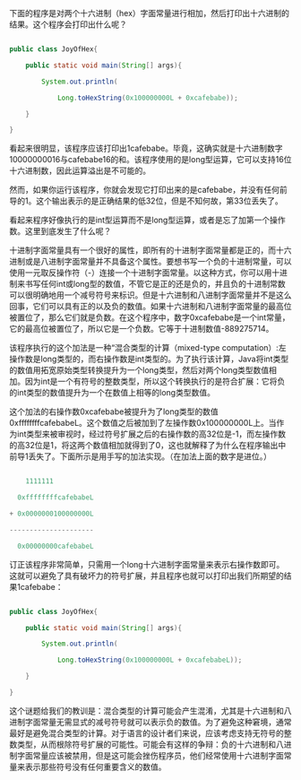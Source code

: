 下面的程序是对两个十六进制（hex）字面常量进行相加，然后打印出十六进制的结果。这个程序会打印出什么呢？ 
```java  
public class JoyOfHex{
	public static void main(String[] args){
		System.out.println(
			Long.toHexString(0x100000000L + 0xcafebabe));
	}
}
```
看起来很明显，该程序应该打印出1cafebabe。毕竟，这确实就是十六进制数字10000000016与cafebabe16的和。该程序使用的是long型运算，它可以支持16位十六进制数，因此运算溢出是不可能的。 
然而，如果你运行该程序，你就会发现它打印出来的是cafebabe，并没有任何前导的1。这个输出表示的是正确结果的低32位，但是不知何故，第33位丢失了。 
看起来程序好像执行的是int型运算而不是long型运算，或者是忘了加第一个操作数。这里到底发生了什么呢？ 
十进制字面常量具有一个很好的属性，即所有的十进制字面常量都是正的，而十六进制或是八进制字面常量并不具备这个属性。要想书写一个负的十进制常量，可以使用一元取反操作符（-）连接一个十进制字面常量。以这种方式，你可以用十进制来书写任何int或long型的数值，不管它是正的还是负的，并且负的十进制常数可以很明确地用一个减号符号来标识。但是十六进制和八进制字面常量并不是这么回事，它们可以具有正的以及负的数值。如果十六进制和八进制字面常量的最高位被置位了，那么它们就是负数。在这个程序中，数字0xcafebabe是一个int常量，它的最高位被置位了，所以它是一个负数。它等于十进制数值-889275714。 
该程序执行的这个加法是一种“混合类型的计算（mixed-type computation）:左操作数是long类型的，而右操作数是int类型的。为了执行该计算，Java将int类型的数值用拓宽原始类型转换提升为一个long类型，然后对两个long类型数值相加。因为int是一个有符号的整数类型，所以这个转换执行的是符合扩展：它将负的int类型的数值提升为一个在数值上相等的long类型数值。 
这个加法的右操作数0xcafebabe被提升为了long类型的数值0xffffffffcafebabeL。这个数值之后被加到了左操作数0x100000000L上。当作为int类型来被审视时，经过符号扩展之后的右操作数的高32位是-1，而左操作数的高32位是1，将这两个数值相加就得到了0，这也就解释了为什么在程序输出中前导1丢失了。下面所示是用手写的加法实现。（在加法上面的数字是进位。） 
```java  
    1111111
  0xffffffffcafebabeL
+ 0x0000000100000000L
---------------------
  0x00000000cafebabeL
```
订正该程序非常简单，只需用一个long十六进制字面常量来表示右操作数即可。这就可以避免了具有破坏力的符号扩展，并且程序也就可以打印出我们所期望的结果1cafebabe： 
```java  
public class JoyOfHex{
	public static void main(String[] args){
		System.out.println(
			Long.toHexString(0x100000000L + 0xcafebabeL));
	}
}
```
这个谜题给我们的教训是：混合类型的计算可能会产生混淆，尤其是十六进制和八进制字面常量无需显式的减号符号就可以表示负的数值。为了避免这种窘境，通常最好是避免混合类型的计算。对于语言的设计者们来说，应该考虑支持无符号的整数类型，从而根除符号扩展的可能性。可能会有这样的争辩：负的十六进制和八进制字面常量应该被禁用，但是这可能会挫伤程序员，他们经常使用十六进制字面常量来表示那些符号没有任何重要含义的数值。